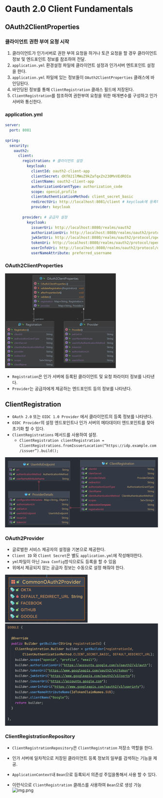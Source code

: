 # Oauth 2.0 Client Fundamentals

## OAuth2ClientProperties

### 클라이언트 권한 부여 요청 시작
1. 클라이언트가 인가서버로 권한 부여 요청을 하거나 토큰 요청을 할 경우 클라이언트 정보 및 엔드포인트 정보를 참조하여 전달.
2. `application.yml` 환경설정 파일에 클라이언트 설정과 인가서버 엔트포인트 설정을 한다.
3. `application.yml` 파일에 있는 정보들이 `OAuth2ClientProperties` 클래스에 바인딩된다.
4. 바인딩된 정보를 통해 `ClientRegistration` 클래스 필드에 저장된다.
5. `ClientRegistration`를 참조하여 권한부여 요청을 위한 매개변수를 구성하고 인가서버와 통신한다.


### application.yml
```yaml
server:
  port: 8081

spring:
  security:
    oauth2:
      client:
        registration: # 클라이언트 설정
          keycloak:
            clientId: oauth2-client-app
            clientSecret: dXf021lMWuZ9kZafqxZn230MvVEdROIo
            clientName: oauth2-client-app
            authorizationGrantType: authorization_code
            scope: openid,profile
            clientAuthenticationMethod: client_secret_basic
            redirectUri: http://localhost:8081/client # keycloak에 등록해줘야함
            provider: keycloak

        provider: # 공급자 설정
          keycloak:
            issuerUri: http://localhost:8080/realms/oauth2
            authorizationUri: http://localhost:8080/realms/oauth2/protocol/openid-connect/auth
            jwkSetUri: http://localhost:8080/realms/oauth2/protocol/openid-connect/certs
            tokenUri: http://localhost:8080/realms/oauth2/protocol/openid-connect/token
            userInfoUri: http://localhost:8080/realms/oauth2/protocol/openid-connect/userinfo
            userNameAttribute: preferred_username
```

### OAuth2ClientProperties
![img.png](./image/img6_2.png)

- `Registration`은 인가 서버에 등록된 클라이언트 및 요청 파라미터 정보를 나타낸다.
- `Provider`는 공급자에게 제공하는 엔드포인트 등의 정보를 나타낸다.

## ClientRegistration
- `OAuth 2.0` 또는 `OIDC 1.0 Provider` 에서 클라이언트의 등록 정보를 나타낸다.
- `OIDC Provider`의 설정 엔드포인트나 인가 서버의 메타데이터 엔드포인트를 찾아 초기화 할 수 있다.
- `ClientRegistrations` 메서드를 사용하여 설정.
  - `ClientRegistration clientRegistration = ClientRegistrations.fromIssuerLocation(“https://idp.example.com/issuer”).build();`

![img.png](./image/img6_4.png)


### OAuth2Provider
- 글로벌한 서비스 제공자의 설정을 기본으로 제공한다.
- `Client ID` 와 `Client Secret`은 별도 `application.yml`에 작성해야한다.
- `yml`파일이 아닌 `Java Config`방식으로도 등록을 할 수 있음
- 위에서 제공되지 않는 공급자 정보는 수동으로 설정 해줘야 한다.

![img.png](./image/img6_3.png)
![img.png](./image/img6_5.png)

### ClientRegistrationRepository
- `ClientRegistrationRepository`은 `ClientRegistration` 저장소 역할을 한다.
- 인가 서버에 일차적으로 저장된 클라이언트 등록 정보의 일부를 검색하는 기능을 제공.
- `ApplicationContext`내 `Bean`으로 등록되서 의존성 주입을통해서 사용 할 수 있다.


- 이런식으로 `ClientRegistration` 클래스를 사용하여 `Bean`으로 생성 가능
![img.png](img6_6.png)